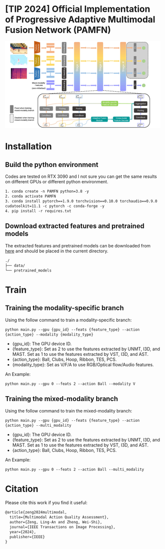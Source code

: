 # [TIP 2024] Official Implementation of Progressive Adaptive Multimodal Fusion Network (PAMFN)


![](./resources/framework.jpg)





# Installation
## Build the python environment
Codes are tested on RTX 3090 and I not sure you can get the same results on different GPUs or different python environment.
```
1. conda create -n PAMFN python=3.8 -y
2. conda activate PAMFN
3. conda install pytorch==1.9.0 torchvision==0.10.0 torchaudio==0.9.0 cudatoolkit=11.1 -c pytorch -c conda-forge -y
4. pip install -r requires.txt
```

## Download extracted features and pretrained models
The extracted features and pretrained models can be downloaded from [here](https://1drv.ms/u/s!ApyE_Lf3PFl2itkHqy-6eWqg_H5tBA?e=kknQNB) and should be placed in the current directory.
```
./
├── data/
└── pretrained_models
```

# Train
## Training the modality-specific branch
Using the follow command to train a modality-specific branch:
```
python main.py --gpu {gpu_id} --feats {feature_type} --action {action_type} --modality {modality_type}
```
- {gpu_id}: The GPU device ID. 
- {feature_type}: Set as 2 to use the features extracted by UNMT, I3D, and MAST. Set as 1 to use the features extracted by VST, I3D, and AST.
- {action_type}: Ball, Clubs, Hoop, Ribbon, TES, PCS.
- {modality_type}: Set as V/F/A to use RGB/Optical flow/Audio features.

An Example:
```
python main.py --gpu 0 --feats 2 --action Ball --modality V
```
## Training the mixed-modality branch
Using the follow command to train the mixed-modality branch:
```
python main.py --gpu {gpu_id} --feats {feature_type} --action {action_type} --multi_modality
```
- {gpu_id}: The GPU device ID. 
- {feature_type}: Set as 2 to use the features extracted by UNMT, I3D, and MAST. Set as 1 to use the features extracted by VST, I3D, and AST.
- {action_type}: Ball, Clubs, Hoop, Ribbon, TES, PCS.

An Example:
```
python main.py --gpu 0 --feats 2 --action Ball --multi_modality
```

# Citation
Please cite this work if you find it useful:
```
@article{zeng2024multimodal,
  title={Multimodal Action Quality Assessment},
  author={Zeng, Ling-An and Zheng, Wei-Shi},
  journal={IEEE Transactions on Image Processing},
  year={2024},
  publisher={IEEE}
}
```

